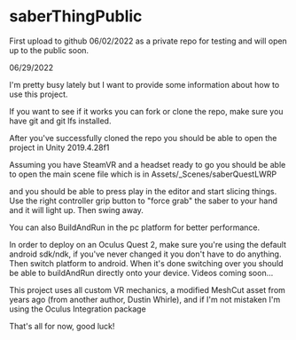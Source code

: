 # saberThingPublic

First upload to github 06/02/2022 as a private repo for testing and will open up to the public soon.

06/29/2022

I'm pretty busy lately but I want to provide some information about how to use this project.

If you want to see if it works you can fork or clone the repo, make sure you have git and git lfs installed.

After you've successfully cloned the repo you should be able to open the project in Unity 2019.4.28f1

Assuming you have SteamVR and a headset ready to go you should be able to open the main scene file which is in Assets/_Scenes/saberQuestLWRP

and you should be able to press play in the editor and start slicing things. Use the right controller grip button to "force grab" the saber to your hand and it will light up. Then swing away.

You can also BuildAndRun in the pc platform for better performance.

In order to deploy on an Oculus Quest 2, make sure you're using the default android sdk/ndk, if you've never changed it you don't have to do anything. Then switch platform to android. When it's done switching over you should be able to buildAndRun directly onto your device. Videos coming soon...

This project uses all custom VR mechanics, a modified MeshCut asset from years ago (from another author, Dustin Whirle), and if I'm not mistaken I'm using the Oculus Integration package

That's all for now, good luck!
